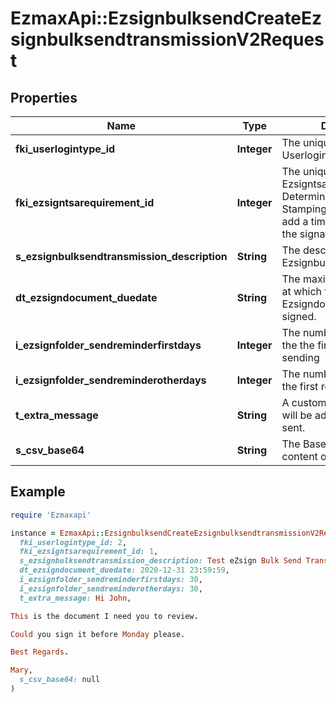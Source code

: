 # EzmaxApi::EzsignbulksendCreateEzsignbulksendtransmissionV2Request

## Properties

| Name | Type | Description | Notes |
| ---- | ---- | ----------- | ----- |
| **fki_userlogintype_id** | **Integer** | The unique ID of the Userlogintype  Valid values:  |Value|Description|Detail| |-|-|-| |1|**Email Only**|The Ezsignsigner will receive a secure link by email| |2|**Email and phone or SMS**|The Ezsignsigner will receive a secure link by email and will need to authenticate using SMS or Phone call. **Additional fee applies**| |3|**Email and secret question**|The Ezsignsigner will receive a secure link by email and will need to authenticate using a predefined question and answer| |4|**In person only**|The Ezsignsigner will only be able to sign \&quot;In-Person\&quot; and there won&#39;t be any authentication. No email will be sent for invitation to sign. Make sure you evaluate the risk of signature denial and at minimum, we recommend you use a handwritten signature type| |5|**In person with phone or SMS**|The Ezsignsigner will only be able to sign \&quot;In-Person\&quot; and will need to authenticate using SMS or Phone call. No email will be sent for invitation to sign. **Additional fee applies**| |6|**Embedded**|The Ezsignsigner will only be able to sign in the embedded solution. No email will be sent for invitation to sign. **Additional fee applies**|   |7|**Embedded with phone or SMS**|The Ezsignsigner will only be able to sign in the embedded solution and will need to authenticate using SMS or Phone call. No email will be sent for invitation to sign. **Additional fee applies**|   |8|**No validation**|The Ezsignsigner will not receive an email and won&#39;t have to validate his connection using 2 factor. **Additional fee applies**|      |9|**Sms only**|The Ezsignsigner will not receive an email but will will need to authenticate using SMS. **Additional fee applies**|      |  |
| **fki_ezsigntsarequirement_id** | **Integer** | The unique ID of the Ezsigntsarequirement.  Determine if a Time Stamping Authority should add a timestamp on each of the signature. Valid values:  |Value|Description| |-|-| |1|No. TSA Timestamping will requested. This will make all signatures a lot faster since no round-trip to the TSA server will be required. Timestamping will be made using eZsign server&#39;s time.| |2|Best effort. Timestamping from a Time Stamping Authority will be requested but is not mandatory. In the very improbable case it cannot be completed, the timestamping will be made using eZsign server&#39;s time. **Additional fee applies**| |3|Mandatory. Timestamping from a Time Stamping Authority will be requested and is mandatory. In the very improbable case it cannot be completed, the signature will fail and the user will be asked to retry. **Additional fee applies**| | [optional] |
| **s_ezsignbulksendtransmission_description** | **String** | The description of the Ezsignbulksendtransmission |  |
| **dt_ezsigndocument_duedate** | **String** | The maximum date and time at which the Ezsigndocument can be signed. |  |
| **i_ezsignfolder_sendreminderfirstdays** | **Integer** | The number of days before the the first reminder sending |  |
| **i_ezsignfolder_sendreminderotherdays** | **Integer** | The number of days after the first reminder sending |  |
| **t_extra_message** | **String** | A custom text message that will be added to the email sent. |  |
| **s_csv_base64** | **String** | The Base64 encoded binary content of the CSV file. |  |

## Example

```ruby
require 'Ezmaxapi'

instance = EzmaxApi::EzsignbulksendCreateEzsignbulksendtransmissionV2Request.new(
  fki_userlogintype_id: 2,
  fki_ezsigntsarequirement_id: 1,
  s_ezsignbulksendtransmission_description: Test eZsign Bulk Send Transmission #1,
  dt_ezsigndocument_duedate: 2020-12-31 23:59:59,
  i_ezsignfolder_sendreminderfirstdays: 30,
  i_ezsignfolder_sendreminderotherdays: 30,
  t_extra_message: Hi John,

This is the document I need you to review.

Could you sign it before Monday please.

Best Regards.

Mary,
  s_csv_base64: null
)
```

